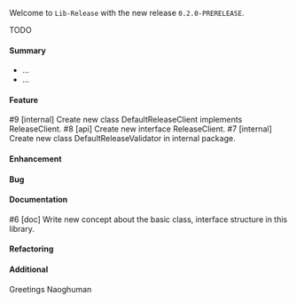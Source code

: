 Welcome to `Lib-Release` with the new release `0.2.0-PRERELEASE`.

TODO



#### Summary
* ...
* ...



#### Feature
#9 [internal] Create new class DefaultReleaseClient implements ReleaseClient.
#8 [api] Create new interface ReleaseClient.
#7 [internal] Create new class DefaultReleaseValidator in internal package.



#### Enhancement



#### Bug



#### Documentation
#6 [doc] Write new concept about the basic class, interface structure in this library.



#### Refactoring



#### Additional



Greetings
Naoghuman



[//]: # (Issues which will be integrated in this release)



[//]: # (Links)
